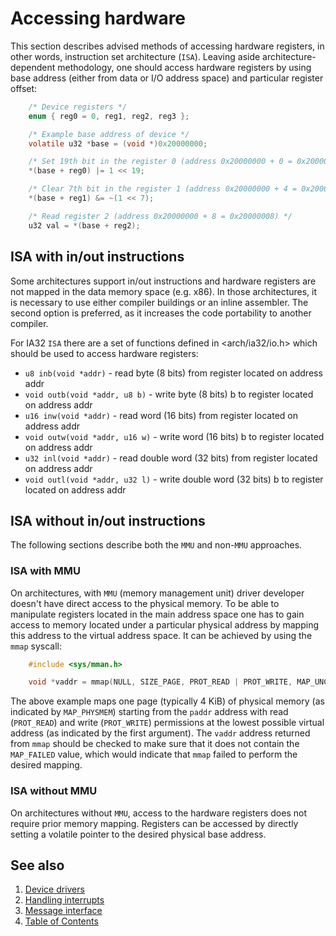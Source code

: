 # Accessing hardware

This section describes advised methods of accessing hardware registers, in other words, instruction set architecture
(`ISA`). Leaving aside architecture-dependent methodology, one should access hardware registers by using base address
(either from data or I/O address space) and particular register offset:

````C
    /* Device registers */
    enum { reg0 = 0, reg1, reg2, reg3 };

    /* Example base address of device */
    volatile u32 *base = (void *)0x20000000;

    /* Set 19th bit in the register 0 (address 0x20000000 + 0 = 0x20000000) */
    *(base + reg0) |= 1 << 19;

    /* Clear 7th bit in the register 1 (address 0x20000000 + 4 = 0x20000004 */
    *(base + reg1) &= ~(1 << 7);

    /* Read register 2 (address 0x20000000 + 8 = 0x20000008) */
    u32 val = *(base + reg2);
````

## ISA with in/out instructions

Some architectures support in/out instructions and hardware registers are not mapped in the data memory space
(e.g. x86). In those architectures, it is necessary to use either compiler buildings or an inline assembler. The second
option is preferred, as it increases the code portability to another compiler.

For IA32 `ISA` there are a set of functions defined in <arch/ia32/io.h> which should be used to access hardware
registers:

* `u8 inb(void *addr)` - read byte (8 bits) from register located on address addr
* `void outb(void *addr, u8 b)` - write byte (8 bits) b to register located on address addr
* `u16 inw(void *addr)` - read word (16 bits) from register located on address addr
* `void outw(void *addr, u16 w)` - write word (16 bits) b to register located on address addr
* `u32 inl(void *addr)` - read double word (32 bits) from register located on address addr
* `void outl(void *addr, u32 l)` - write double word (32 bits) b to register located on address addr

## ISA without in/out instructions

The following sections describe both the `MMU` and non-`MMU` approaches.

### ISA with MMU

On architectures, with `MMU` (memory management unit) driver developer doesn't have direct access to the physical
memory. To be able to manipulate registers located in the main address space one has to gain access to memory located
under a particular physical address by mapping this address to the virtual address space. It can be achieved by using
the `mmap` syscall:

```c
    #include <sys/mman.h>

    void *vaddr = mmap(NULL, SIZE_PAGE, PROT_READ | PROT_WRITE, MAP_UNCACHED | MAP_PHYSMEM | MAP_ANONYMOUS, -1, paddr);
```

The above example maps one page (typically 4 KiB) of physical memory (as indicated by `MAP_PHYSMEM`) starting from the
`paddr` address with read (`PROT_READ`) and write (`PROT_WRITE`) permissions at the lowest possible virtual address
(as indicated by the first argument). The `vaddr` address returned from `mmap` should be checked to make sure that it
does not contain the `MAP_FAILED` value, which would indicate that `mmap` failed to perform the desired mapping.

### ISA without MMU

On architectures without `MMU`, access to the hardware registers does not require prior memory mapping. Registers can be
accessed by directly setting a volatile pointer to the desired physical base address.

## See also

1. [Device drivers](index.md)
2. [Handling interrupts](interrupts.md)
3. [Message interface](interface.md)
4. [Table of Contents](../index.md)
